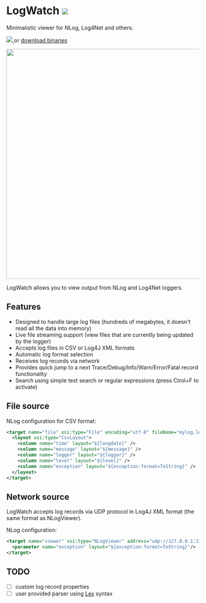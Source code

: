 LogWatch [<img src="http://teamcity.codebetter.com/app/rest/builds/buildType:(id:bt983)/statusIcon" />](http://teamcity.codebetter.com/viewType.html?buildTypeId=bt983)
========

Minimalistic viewer for NLog, Log4Net and others.

[
<img src="http://dabuttonfactory.com/b.png?t=Install%20via%20ClickOnce&f=Calibri&ts=24&tc=ffffff&tshs=1&tshc=222222&it=png&c=5&bgt=gradient&bgc=707070&ebgc=5c5c5c&hp=20&vp=11" />
](http://master.dl.sourceforge.net/project/logwatch-dotnet/LogWatch.application) or  [download binaries](http://teamcity.codebetter.com/repository/downloadAll/bt983/.lastSuccessful/artifacts.zip)

<img src="http://i.imgur.com/JMouXWK.png" width="600px" />

LogWatch allows you to view output from NLog and Log4Net loggers. 

## Features
* Designed to handle large log files (hundreds of megabytes, it doesn't read all the data into memory)
* Live file streaming support (view files that are currently being updated by the logger)
* Accepts log files in CSV or Log4J XML formats
* Automatic log format selection
* Receives log records via network
* Provides quick jump to a next Trace/Debug/Info/Warn/Error/Fatal record functionality
* Search using simple text search or regular expressions (press Ctrol+F to activate)

## File source

NLog configuration for CSV format:
```xml
<target name="file" xsi:type="File" encoding="utf-8" fileName="mylog.log">
  <layout xsi:type="CsvLayout">
    <column name="time" layout="${longdate}" />
    <column name="message" layout="${message}" />
    <column name="logger" layout="${logger}" />
    <column name="level" layout="${level}" />
    <column name="exception" layout="${exception:format=ToString}" />
  </layout>
</target>
```

## Network source

LogWatch accepts log records via UDP protocol in Log4J XML format (the same format as NLogViewer).

NLog configuration:
```xml
<target name="viewer" xsi:type="NLogViewer" address="udp://127.0.0.1:13370" includeNLogData="true">
  <parameter name="exception" layout="${exception:format=ToString}"/>
</target>
```

## TODO

- [ ] custom log record properties
- [ ] user provided parser using [Lex](http://dinosaur.compilertools.net/lex) syntax
